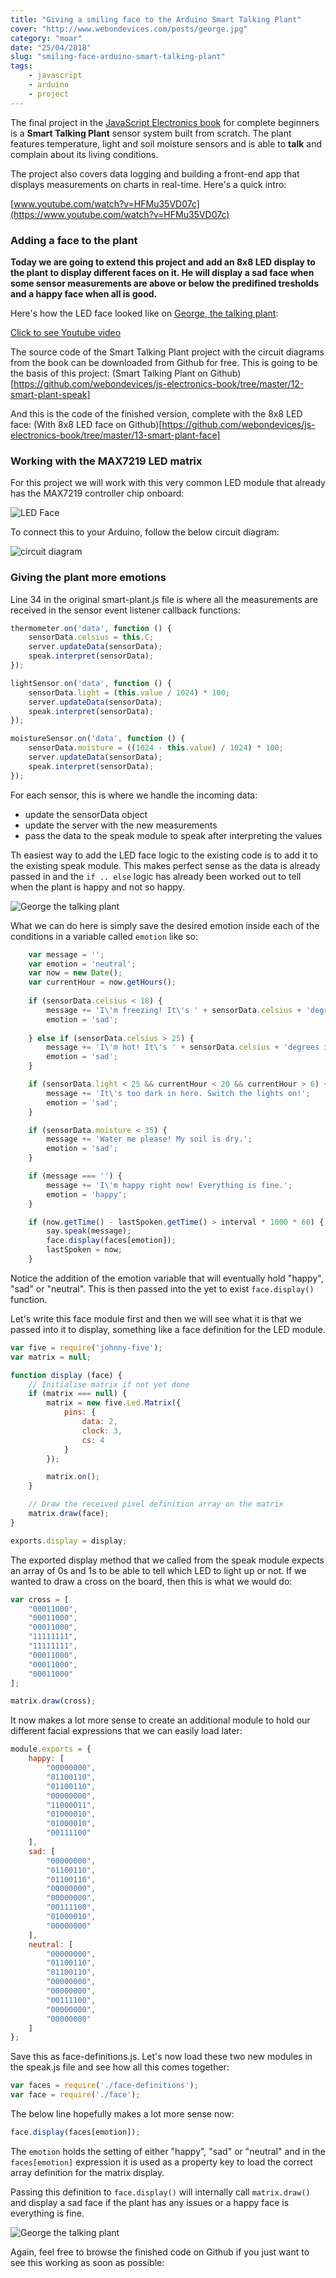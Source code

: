 ```yaml
---
title: "Giving a smiling face to the Arduino Smart Talking Plant"
cover: "http://www.webondevices.com/posts/george.jpg"
category: "moar"
date: "25/04/2018"
slug: "smiling-face-arduino-smart-talking-plant"
tags:
    - javascript
    - arduino
    - project
---
```


The final project in the [JavaScript Electronics book](#subscription) for complete beginners is a **Smart Talking Plant** sensor system built from scratch. The plant features temperature, light and soil moisture sensors and is able to **talk** and complain about its living conditions.

The project also covers data logging and building a front-end app that displays measurements on charts in real-time. Here's a quick intro:

[www.youtube.com/watch?v=HFMu35VD07c](https://www.youtube.com/watch?v=HFMu35VD07c)

### Adding a face to the plant

**Today we are going to extend this project and add an 8x8 LED display to the plant to display different faces on it. He will display a sad face when some sensor measurements are above or below the predifined tresholds and a happy face when all is good.**

Here's how the LED face looked like on [George, the talking plant](http://www.webondevices.com/the-arduino-plant-with-javascript-voice-recognition):

<a class="youtube-video" href="https://www.youtube.com/embed/YGVS78MR5kY" target="_blank">Click to see Youtube video</a>

The source code of the Smart Talking Plant project with the circuit diagrams from the book can be downloaded from Github for free. This is going to be the basis of this project:
(Smart Talking Plant on Github)[https://github.com/webondevices/js-electronics-book/tree/master/12-smart-plant-speak]

And this is the code of the finished version, complete with the 8x8 LED face:
(With 8x8 LED face on Github)[https://github.com/webondevices/js-electronics-book/tree/master/13-smart-plant-face] 

### Working with the MAX7219 LED matrix

For this project we will work with this very common LED module that already has the MAX7219 controller chip onboard: 

![LED Face](http://www.webondevices.com/posts/2018/led-8x8.jpg)

To connect this to your Arduino, follow the below circuit diagram:

![circuit diagram](http://www.webondevices.com/posts/2018/schematic-2.png)

### Giving the plant more emotions

Line 34 in the original smart-plant.js file is where all the measurements are received in the sensor event listener callback functions:

``` javascript
thermometer.on('data', function () {
    sensorData.celsius = this.C;
    server.updateData(sensorData);
    speak.interpret(sensorData);
});

lightSensor.on('data', function () {        
    sensorData.light = (this.value / 1024) * 100;
    server.updateData(sensorData);
    speak.interpret(sensorData);
});

moistureSensor.on('data', function () {
    sensorData.moisture = ((1024 - this.value) / 1024) * 100;
    server.updateData(sensorData);
    speak.interpret(sensorData);
});
```

For each sensor, this is where we handle the incoming data:
 - update the sensorData object
 - update the server with the new measurements
 - pass the data to the speak module to speak after interpreting the values

Th easiest way to add the LED face logic to the existing code is to add it to the existing speak module. This makes perfect sense as the data is already passed in and the `if .. else` logic has already been worked out to tell when the plant is happy and not so happy.

![George the talking plant](http://www.webondevices.com/posts/george.jpg)

What we can do here is simply save the desired emotion inside each of the conditions in a variable called `emotion` like so:

``` javascript
    var message = '';
    var emotion = 'neutral';
    var now = new Date();
    var currentHour = now.getHours();
    
    if (sensorData.celsius < 18) {
        message += 'I\'m freezing! It\'s ' + sensorData.celsius + 'degrees in here. Turn on the heating or put me out in the sun.';
        emotion = 'sad';
    
    } else if (sensorData.celsius > 25) {
        message += 'I\'m hot! It\'s ' + sensorData.celsius + 'degrees in here. Open the window or move me away from the sun.';
        emotion = 'sad';
    }

    if (sensorData.light < 25 && currentHour < 20 && currentHour > 6) {
        message += 'It\'s too dark in here. Switch the lights on!';
        emotion = 'sad';
    } 

    if (sensorData.moisture < 35) {
        message += 'Water me please! My soil is dry.';
        emotion = 'sad';
    }

    if (message === '') {
        message += 'I\'m happy right now! Everything is fine.';
        emotion = 'happy';
    }

    if (now.getTime() - lastSpoken.getTime() > interval * 1000 * 60) {
        say.speak(message);
        face.display(faces[emotion]);
        lastSpoken = now;
    }
```

Notice the addition of the emotion variable that will eventually hold "happy", "sad" or "neutral". This is then passed into the yet to exist `face.display()` function.

Let's write this face module first and then we will see what it is that we passed into it to display, something like a face definition for the LED module.

``` javascript
var five = require('johnny-five');
var matrix = null;

function display (face) {
    // Initialise matrix if not yet done
    if (matrix === null) {
        matrix = new five.Led.Matrix({
            pins: {
                data: 2,
                clock: 3,
                cs: 4
            }
        });

        matrix.on();
    }

    // Draw the received pixel definition array on the matrix
    matrix.draw(face);
}

exports.display = display;
```
The exported display method that we called from the speak module expects an array of 0s and 1s to be able to tell which LED to light up or not. If we wanted to draw a cross on the board, then this is what we would do:

``` javascript
var cross = [
    "00011000",
    "00011000",
    "00011000",
    "11111111",
    "11111111",
    "00011000",
    "00011000",
    "00011000"
];

matrix.draw(cross);
```

It now makes a lot more sense to create an additional module to hold our different facial expressions that we can easily load later:

``` javascript
module.exports = {
    happy: [
        "00000000",
        "01100110",
        "01100110",
        "00000000",
        "11000011",
        "01000010",
        "01000010",
        "00111100"
    ],
    sad: [
        "00000000",
        "01100110",
        "01100110",
        "00000000",
        "00000000",
        "00111100",
        "01000010",
        "00000000"
    ],
    neutral: [
        "00000000",
        "01100110",
        "01100110",
        "00000000",
        "00000000",
        "00111100",
        "00000000",
        "00000000"
    ]
};
```

Save this as face-definitions.js. Let's now load these two new modules in the speak.js file and see how all this comes together:

``` javascript
var faces = require('./face-definitions');
var face = require('./face');
```

The below line hopefully makes a lot more sense now:

``` javascript
face.display(faces[emotion]);
```

The `emotion` holds the setting of either "happy", "sad" or "neutral" and in the `faces[emotion]` expression it is used as a property key to load the correct array definition for the matrix display.

Passing this definition to `face.display()` will internally call `matrix.draw()` and display a sad face if the plant has any issues or a happy face is everything is fine.

![George the talking plant](http://www.webondevices.com/posts/george-hero.jpg)

Again, feel free to browse the finished code on Github if you just want to see this working as soon as possible:
<Github>
